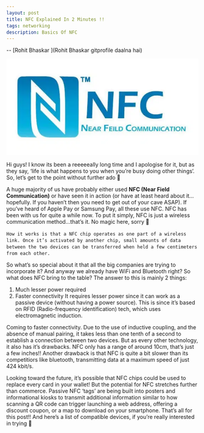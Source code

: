 ```yaml
---
layout: post
title: NFC Explained In 2 Minutes !!
tags: networking
description: Basics Of NFC
---
```


-- [Rohit Bhaskar ](Rohit Bhaskar gitprofile daalna hai)

![](/assets/posts/NFC-Explained-In-2-Minutes/images.webp)

Hi guys! I know its been a reeeeeally long time and I apologise for it, but as they say, ‘life is what happens to you when you’re busy doing other things‘. So, let’s get to the point without further ado 🙂

A huge majority of us have probably either used **NFC (Near Field Communication)** or have seen it in action (or have at least heard about it…hopefully. If you haven’t then you need to get out of your cave ASAP). If you’ve heard of Apple Pay or Samsung Pay, all these use NFC. NFC has been with us for quite a while now. To put it simply, NFC is just a wireless communication method…that’s it. No magic here, sorry 🙂

```How it works is that a NFC chip operates as one part of a wireless link. Once it’s activated by another chip, small amounts of data between the two devices can be transferred when held a few centimeters from each other.```

So what’s so special about it that all the big companies are trying to incorporate it? And anyway we already have WiFi and Bluetooth right? So what does NFC bring to the table? The answer to this is mainly 2 things:

1. Much lesser power required
2. Faster connectivity
It requires  lesser power since it can work as a passive device (without having a power source). This is since it’s based on RFID (Radio-frequency identification) tech, which uses electromagnetic induction.

Coming to faster connectivity. Due to the use of inductive coupling, and the absence of manual pairing, it takes less than one tenth of a second to establish a connection between two devices.
But as every other technology, it also has it’s drawbacks. NFC only has a range of around 10cm, that’s just a few inches!! Another drawback is that NFC is quite a bit slower than its competitiors like bluetooth, transmitting data at a maximum speed of just 424 kbit/s.

Looking toward the future, it’s possible that NFC chips could be used to replace every card in your wallet!
 But the potential for NFC stretches further than commerce. Passive NFC ‘tags’ are being built into posters and informational kiosks to transmit additional information similar to how scanning a QR code can trigger launching a web address, offering a discount coupon, or a map to download on your smartphone.
That’s all for this post!! And here’s a list of compatible devices, if you’re really interested in trying 🙂


